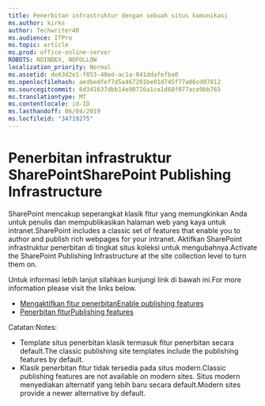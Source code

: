 ```yaml
---
title: Penerbitan infrastruktur dengan sebuah situs komunikasi
ms.author: kirks
author: Techwriter40
ms.audience: ITPro
ms.topic: article
ms.prod: office-online-server
ROBOTS: NOINDEX, NOFOLLOW
localization_priority: Normal
ms.assetid: de63d2e1-f053-40ed-ac1a-041ddafefba0
ms.openlocfilehash: aedbedfef7d5a467201be01d745f77a06cd07812
ms.sourcegitcommit: 6d341637dbb14e90726a1ce1d68f077ace9bb765
ms.translationtype: MT
ms.contentlocale: id-ID
ms.lasthandoff: 06/04/2019
ms.locfileid: "34719275"
---
```

# <a name="sharepoint-publishing-infrastructure"></a><span data-ttu-id="7f720-102">Penerbitan infrastruktur SharePoint</span><span class="sxs-lookup"><span data-stu-id="7f720-102">SharePoint Publishing Infrastructure</span></span>


<p><span data-ttu-id="7f720-103">SharePoint mencakup seperangkat klasik fitur yang memungkinkan Anda untuk penulis dan mempublikasikan halaman web yang kaya untuk intranet.</span><span class="sxs-lookup"><span data-stu-id="7f720-103">SharePoint includes a classic set of features that enable you to author and publish rich webpages for your intranet.</span></span> <span data-ttu-id="7f720-104">Aktifkan SharePoint infrastruktur penerbitan di tingkat situs koleksi untuk mengubahnya.</span><span class="sxs-lookup"><span data-stu-id="7f720-104">Activate the SharePoint Publishing Infrastructure at the site collection level to turn them on.</span></span></p>  <p><span data-ttu-id="7f720-105">Untuk informasi lebih lanjut silahkan kunjungi link di bawah ini.</span><span class="sxs-lookup"><span data-stu-id="7f720-105">For more information please visit the links below.</span></span></p>  <ul>  <li><span data-ttu-id="7f720-106"><a href="https://support.office.com/en-us/article/Enable-publishing-features-479677A6-8B33-4AC7-907D-071C1C7E4518">Mengaktifkan fitur penerbitan</a></span><span class="sxs-lookup"><span data-stu-id="7f720-106"><a href="https://support.office.com/en-us/article/Enable-publishing-features-479677A6-8B33-4AC7-907D-071C1C7E4518">Enable publishing features</a></span></span></li>  <li><span data-ttu-id="7f720-107"><a href="https://support.office.com/en-us/article/Features-enabled-in-a-SharePoint-Online-publishing-site-3AB3810C-3C2C-4361-9D0E-0CBE666EA0B0?wt.mc_id=O365_Portal_MMaven#__toc336865553">Penerbitan fitur</a></span><span class="sxs-lookup"><span data-stu-id="7f720-107"><a href="https://support.office.com/en-us/article/Features-enabled-in-a-SharePoint-Online-publishing-site-3AB3810C-3C2C-4361-9D0E-0CBE666EA0B0?wt.mc_id=O365_Portal_MMaven#__toc336865553">Publishing features</a></span></span></li>  </ul>  <p><span data-ttu-id="7f720-108">Catatan:</span><span class="sxs-lookup"><span data-stu-id="7f720-108">Notes:</span></span></p>  <ul>  <li><span data-ttu-id="7f720-109">Template situs penerbitan klasik termasuk fitur penerbitan secara default.</span><span class="sxs-lookup"><span data-stu-id="7f720-109">The classic publishing site templates include the publishing features by default.</span></span></li>  <li><span data-ttu-id="7f720-110">Klasik penerbitan fitur tidak tersedia pada situs modern.</span><span class="sxs-lookup"><span data-stu-id="7f720-110">Classic publishing features are not available on modern sites.</span></span> <span data-ttu-id="7f720-111">Situs modern menyediakan alternatif yang lebih baru secara default.</span><span class="sxs-lookup"><span data-stu-id="7f720-111">Modern sites provide a newer alternative by default.</span></span></li>  </ul>

